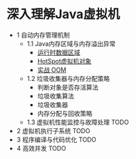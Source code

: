 # 深入理解Java虚拟机

- 1 自动内存管理机制
    - 1.1 Java内存区域与内存溢出异常
      - [运行时数据区域](https://github.com/SkyYongFly/JVM/blob/master/note/1%20RunTimeDataAreas.md)
      - [HotSpot虚拟机对象](https://github.com/SkyYongFly/JVM/blob/master/note/2%20HotSpotObject.md)
      - [实战 OOM](https://github.com/SkyYongFly/JVM/blob/master/note/3%20OutOfMemoryError.md)
    - 1.2 垃圾收集器与内存分配策略 
      * 判断对象是否存活算法
      * 垃圾收集算法
      * 垃圾收集器
      * 内存分配与回收策略
    - 1.3 虚拟机性能监控与故障处理 TODO
- 2 虚拟机执行子系统 TODO
- 3 程序编译与代码优化 TODO
- 4 高效并发 TODO
